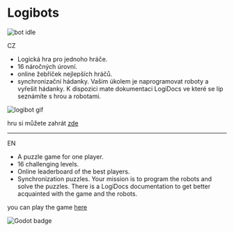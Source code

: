 # Logibots
![bot idle](https://github.com/gyarab/2023-4e-chekunov-LogiBots/assets/83403425/9d8bc6d2-3f0b-4d03-a917-5069d7cc23a8)

CZ
- Logická hra pro jednoho hráče. 
- 16 náročných úrovní. 
- online žebříček nejlepších hráčů. 
- synchronizační hádanky. 
Vašim úkolem je naprogramovat roboty a vyřešit hádanky. K dispozici mate dokumentaci LogiDocs ve které se líp seznámíte s hrou a robotami.

![logibot gif](https://github.com/gyarab/2023-4e-chekunov-LogiBots/assets/83403425/d3b6bf9e-6f7b-4141-bba7-b18dc6744862)

hru si můžete zahrát [zde](https://github.com/gyarab/2023-4e-chekunov-LogiBots/releases/tag/v1.0.0)

---
EN
- A puzzle game for one player. 
- 16 challenging levels. 
- Online leaderboard of the best players. 
- Synchronization puzzles. 
Your mission is to program the robots and solve the puzzles. There is a LogiDocs documentation to get better acquainted with the game and the robots.

you can play the game [here](https://github.com/gyarab/2023-4e-chekunov-LogiBots/releases/tag/v1.0.0)

![Godot badge](https://img.shields.io/badge/Godot-v4.2-%23478cbf?logo=godot-engine&logoColor=white)
